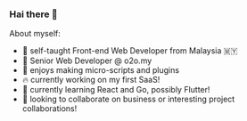 ### Hai there 👋 

About myself:
- 🧑 self-taught Front-end Web Developer from Malaysia 🇲🇾
- 💼 Senior Web Developer @ o2o.my
- 🔨 enjoys making micro-scripts and plugins
- 🔥 currently working on my first SaaS!
- 🌱 currently learning React and Go, possibly Flutter!
- 🧐 looking to collaborate on business or interesting project collaborations!
